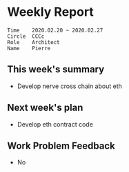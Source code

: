 # Weekly Report 

```
Time	2020.02.20 ~ 2020.02.27
Circle	CCCc
Role	Architect
Name	Pierre
```
## This week's summary

- Develop nerve cross chain about eth 

## Next week's plan

- Develop eth contract code 

## Work Problem Feedback

- No

